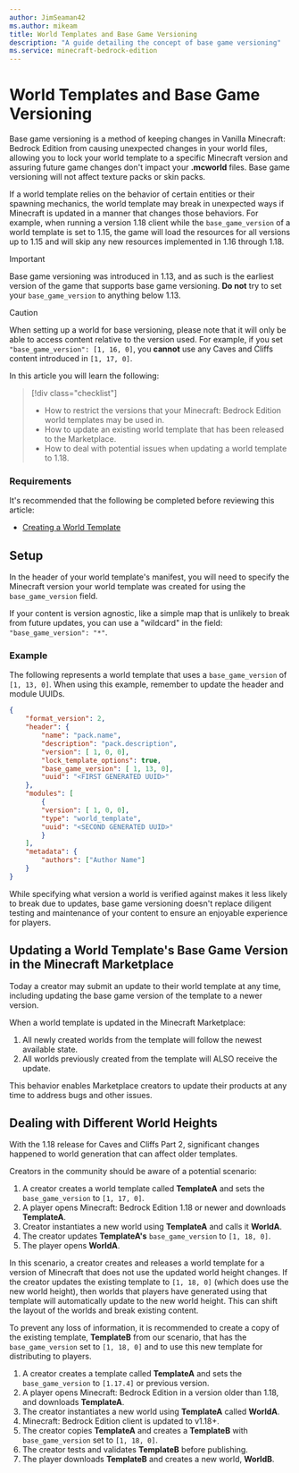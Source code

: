 ```yaml
---
author: JimSeaman42
ms.author: mikeam
title: World Templates and Base Game Versioning
description: "A guide detailing the concept of base game versioning"
ms.service: minecraft-bedrock-edition
---
```

# World Templates and Base Game Versioning

Base game versioning is a method of keeping changes in Vanilla Minecraft: Bedrock Edition from causing unexpected changes in your world files, allowing you to lock your world template to a specific Minecraft version and assuring future game changes don't impact your **.mcworld** files. Base game versioning will not affect texture packs or skin packs.

If a world template relies on the behavior of certain entities or their spawning mechanics, the world template may break in unexpected ways if Minecraft is updated in a manner that changes those behaviors. For example, when running a version 1.18 client while the `base_game_version` of a world template is set to 1.15, the game will load the resources for all versions up to 1.15 and will skip any new resources implemented in 1.16 through 1.18.

> [!IMPORTANT]
> Base game versioning was introduced in 1.13, and as such is the earliest version of the game that supports base game versioning. **Do not** try to set your `base_game_version` to anything below 1.13.

> [!CAUTION]
> When setting up a world for base versioning, please note that it will only be able to access content relative to the version used. For example, if you set `"base_game_version": [1, 16, 0]`, you **cannot** use any Caves and Cliffs content introduced in `[1, 17, 0]`.

In this article you will learn the following:

> [!div class="checklist"]
>
> - How to restrict the versions that your Minecraft: Bedrock Edition world templates may be used in.
> - How to update an existing world template that has been released to the Marketplace.
> - How to deal with potential issues when updating a world template to 1.18.

### Requirements

It's recommended that the following be completed before reviewing this article:

- [Creating a World Template](CreateWorldTemplate.md)

## Setup

In the header of your world template's manifest, you will need to specify the Minecraft version your world template was created for using the `base_game_version` field.

If your content is version agnostic, like a simple map that is unlikely to break from future updates, you can use a "wildcard" in the field: `"base_game_version": "*"`.

### Example

The following represents a world template that uses a `base_game_version` of `[1, 13, 0]`. When using this example, remember to update the header and module UUIDs.

```json
{
    "format_version": 2,
    "header": {
        "name": "pack.name",
        "description": "pack.description",
        "version": [ 1, 0, 0],
        "lock_template_options": true,
        "base_game_version": [ 1, 13, 0],
        "uuid": "<FIRST GENERATED UUID>"
    },
    "modules": [
        {
        "version": [ 1, 0, 0],
        "type": "world_template",
        "uuid": "<SECOND GENERATED UUID>"
        }
    ],
    "metadata": {
        "authors": ["Author Name"]
    }
}
```

While specifying what version a world is verified against makes it less likely to break due to updates, base game versioning doesn't replace diligent testing and maintenance of your content to ensure an enjoyable experience for players.

## Updating a World Template's Base Game Version in the Minecraft Marketplace

Today a creator may submit an update to their world template at any time, including updating the base game version of the template to a newer version.

When a world template is updated in the Minecraft Marketplace:

1. All newly created worlds from the template will follow the newest available state.
1. All worlds previously created from the template will ALSO receive the update.

This behavior enables Marketplace creators to update their products at any time to address bugs and other issues.

## Dealing with Different World Heights

With the 1.18 release for Caves and Cliffs Part 2, significant changes happened to world generation that can affect older templates.

Creators in the community should be aware of a potential scenario:

1. A creator creates a world template called **TemplateA** and sets the `base_game_version` to `[1, 17, 0]`.
1. A player opens Minecraft: Bedrock Edition 1.18 or newer and downloads **TemplateA**.
1. Creator instantiates a new world using **TemplateA** and calls it **WorldA**.
1. The creator updates **TemplateA's** `base_game_version` to `[1, 18, 0]`.
1. The player opens **WorldA**.

In this scenario, a creator creates and releases a world template for a version of Minecraft that does not use the updated world height changes. If the creator updates the existing template to `[1, 18, 0]` (which does use the new world height), then worlds that players have generated using that template will automatically update to the new world height. This can shift the layout of the worlds and break existing content.

To prevent any loss of information, it is recommended to create a copy of the existing template, **TemplateB** from our scenario, that has the `base_game_version` set to `[1, 18, 0]` and to use this new template for distributing to players.

1. A creator creates a template called **TemplateA** and sets the `base_game_version` to `[1.17.4]` or previous version.
1. A player opens Minecraft: Bedrock Edition in a version older than 1.18, and downloads **TemplateA**.
1. The creator instantiates a new world using **TemplateA** called **WorldA**.
1. Minecraft: Bedrock Edition client is updated to v1.18+.
1. The creator copies **TemplateA** and creates a **TemplateB** with `base_game_version` set to `[1, 18, 0]`.
1. The creator tests and validates **TemplateB** before publishing.
1. The player downloads **TemplateB** and creates a new world, **WorldB**.
